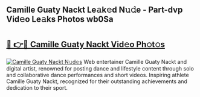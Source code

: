 ## Camille Guaty Nackt Le𝚊k𝚎d N𝚞𝚍e - Part-dvp Vid𝚎o Le𝚊ks Photos wb0Sa

# <h2><a href="http://fb9k104.evod.top/?m=Camille+Guaty+Nackt">🔗 👉🔴 Camille Guaty Nackt Vid𝚎o Ph𝚘t𝚘s</a></h2>

[![Camille Guaty Nackt N𝚞d𝚎s](https://i.imgur.com/8V9OHl7.gif)](http://fb9k104.evod.top/?m=Camille+Guaty+Nackt)
Web entertainer Camille Guaty Nackt and digital artist, renowned for posting dance and lifestyle content through solo and collaborative dance performances and short videos. Inspiring athlete Camille Guaty Nackt, recognized for their outstanding achievements and dedication to their sport. 
